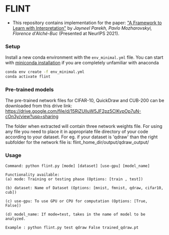 # FLINT

* This repository contains implementation for the paper:  ["A Framework to Learn with Interpretation"](https://arxiv.org/abs/2010.09345) by *Jayneel Parekh, Pavlo Mozharovskyi, Florence d'Alché-Buc* (Presented at NeurIPS 2021).

### Setup

Install a new conda environment with the ```env_minimal.yml``` file. You can start with [miniconda installation](https://docs.conda.io/en/latest/miniconda.html) if you are completely unfamiliar with anaconda   
```sh
conda env create -f env_minimal.yml
conda activate flint
```


### Pre-trained models

The pre-trained network files for CIFAR-10, QuickDraw and CUB-200 can be downloaded from this drive link: https://drive.google.com/file/d/15RjZUlIuW5JF2pz5ClKvpOp7uN-cOn3y/view?usp=sharing

The folder when extracted will contain three network weights file. For using any file you need to place it in appropriate file directory of your code according to your dataset. For eg. if your dataset is 'qdraw' than the right subfolder for the network file is: flint_home_dir/output/qdraw_output/



### Usage

```
Command: python flint.py [mode] [dataset] [use-gpu] [model_name]

Functionality available: 
(a) mode: Training or testing phase (Options: [train , test])

(b) dataset: Name of Dataset (Options: [mnist, fmnist, qdraw, cifar10, cub])
    
(c) use-gpu: To use GPU or CPU for computation (Options: [True, False])

(d) model_name: If mode=test, takes in the name of model to be analyzed.

Example : python flint.py test qdraw False trained_qdraw.pt
```
